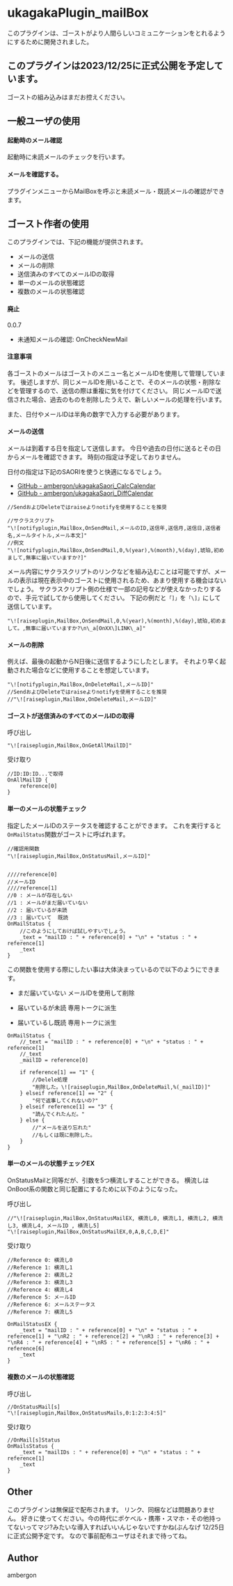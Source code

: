 # ukagakaPlugin_mailBox
このプラグインは、ゴーストがより人間らしいコミュニケーションをとれるようにするために開発されました。


## このプラグインは2023/12/25に正式公開を予定しています。
ゴーストの組み込みはまだお控えください。


## 一般ユーザの使用
#### 起動時のメール確認
起動時に未読メールのチェックを行います。


#### メールを確認する。
プラグインメニューからMailBoxを呼ぶと未読メール・既読メールの確認ができます。


## ゴースト作者の使用
このプラグインでは、下記の機能が提供されます。

- メールの送信
- メールの削除
- 送信済みのすべてのメールIDの取得
- 単一のメールの状態確認
- 複数のメールの状態確認


#### 廃止
0.0.7
- 未通知メールの確認: OnCheckNewMail


#### 注意事項
各ゴーストのメールはゴーストのメニュー名とメールIDを使用して管理しています。
後述しますが、同じメールIDを用いることで、そのメールの状態・削除などを管理するので、送信の際は重複に気を付けてください。
同じメールIDで送信された場合、過去のものを削除したうえで、新しいメールの処理を行います。

また、日付やメールIDは半角の数字で入力する必要があります。


#### メールの送信
メールは到着する日を指定して送信します。
今日や過去の日付に送るとその日からメールを確認できます。
時刻の指定は予定しておりません。

日付の指定は下記のSAORIを使うと快適になるでしょう。

- [GitHub - ambergon/ukagakaSaori_CalcCalendar](https://github.com/ambergon/ukagakaSaori_CalcCalendar)
- [GitHub - ambergon/ukagakaSaori_DiffCalendar](https://github.com/ambergon/ukagakaSaori_DiffCalendar)

```
//SendおよびDeleteではraiseよりnotifyを使用することを推奨

//サクラスクリプト
"\![notifyplugin,MailBox,OnSendMail,メールのID,送信年,送信月,送信日,送信者名,メールタイトル,メール本文]"
//例文
"\![notifyplugin,MailBox,OnSendMail,0,%(year),%(month),%(day),琥珀,初めまして,無事に届いていますか?]"
```

メール内容にサクラスクリプトのリンクなどを組み込むことは可能ですが、メールの表示は現在表示中のゴーストに使用されるため、あまり使用する機会はないでしょう。
サクラスクリプト側の仕様で一部の記号などが使えなかったりするので、手元で試してから使用してください。
下記の例だと`「]」`を`「\]」`にして送信しています。
```
"\![raiseplugin,MailBox,OnSendMail,0,%(year),%(month),%(day),琥珀,初めまして。,無事に届いていますか?\n\_a[OnXX\]LINK\_a]"
```


#### メールの削除
例えば、最後の起動からN日後に送信するようにしたとします。
それより早く起動された場合などに使用することを想定しています。
```
"\![notifyplugin,MailBox,OnDeleteMail,メールID]"
//SendおよびDeleteではraiseよりnotifyを使用することを推奨
//"\![raiseplugin,MailBox,OnDeleteMail,メールID]"
```


#### ゴーストが送信済みのすべてのメールIDの取得
呼び出し
```
"\![raiseplugin,MailBox,OnGetAllMailID]"
```
受け取り
```
//ID:ID:ID...で取得
OnAllMailID {
    reference[0]
}
```


#### 単一のメールの状態チェック
指定したメールIDのステータスを確認することができます。
これを実行すると`OnMailStatus`関数がゴーストに呼ばれます。

```
//確認用関数
"\![raiseplugin,MailBox,OnStatusMail,メールID]"


////reference[0]
//メールID
////reference[1]
//0 : メールが存在しない
//1 : メールがまだ届いていない
//2 : 届いているが未読
//3 : 届いていて  既読
OnMailStatus {
    //このようにしておけば試しやすいでしょう。
    _text = "mailID : " + reference[0] + "\n" + "status : " + reference[1]
    _text
}
```
この関数を使用する際にしたい事は大体決まっているので以下のようにできます。

- まだ届いていない
    メールIDを使用して削除

- 届いているが未読
    専用トークに派生

- 届いているし既読
    専用トークに派生

```
OnMailStatus {
    //_text = "mailID : " + reference[0] + "\n" + "status : " + reference[1]
    //_text
    _mailID = reference[0]

    if reference[1] == "1" {
        //Delele処理
        "削除した。\![raiseplugin,MailBox,OnDeleteMail,%(_mailID)]"
    } elseif reference[1] == "2" {
        "何で返事してくれないの?"
    } elseif reference[1] == "3" {
        "読んでくれたんだ。"
    } else {
        //"メールを送り忘れた"
        //もしくは既に削除した。
    }
}
```


#### 単一のメールの状態チェックEX
OnStatusMailと同等だが、引数を5つ横流しすることができる。
横流しはOnBoot系の関数と同じ配置にするために以下のようになった。

呼び出し
```
//"\![raiseplugin,MailBox,OnStatusMailEX, 横流し0, 横流し1, 横流し2, 横流し3, 横流し4, メールID , 横流し5]
"\![raiseplugin,MailBox,OnStatusMailEX,0,A,B,C,D,E]"
```
受け取り
```
//Reference 0: 横流し0 
//Reference 1: 横流し1 
//Reference 2: 横流し2 
//Reference 3: 横流し3 
//Reference 4: 横流し4 
//Reference 5: メールID 
//Reference 6: メールステータス
//Reference 7: 横流し5 

OnMailStatusEX {
    _text = "mailID : " + reference[0] + "\n" + "status : " + reference[1] + "\nR2 : " + reference[2] + "\nR3 : " + reference[3] + "\nR4 : " + reference[4] + "\nR5 : " + reference[5] + "\nR6 : " + reference[6]
    _text
}
```


#### 複数のメールの状態確認
呼び出し
```
//OnStatusMail[s]
"\![raiseplugin,MailBox,OnStatusMails,0:1:2:3:4:5]"
```
受け取り
```
//OnMail[s]Status
OnMailsStatus {
    _text = "mailIDs : " + reference[0] + "\n" + "status : " + reference[1]
    _text
}
```





## Other
このプラグインは無保証で配布されます。
リンク、同梱などは問題ありません。
好きに使ってください。今の時代にポケベル・携帯・スマホ・その他持ってないってマジ?みたいな導入すればいいんじゃないですかね(ぶんなげ
12/25日に正式公開予定です。
なので事前配布ユーザはそれまで待ってね。





## Author
ambergon





